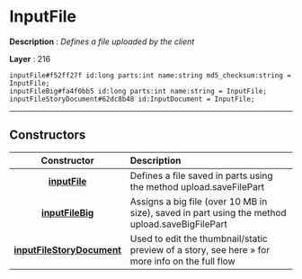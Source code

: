 # InputFile

**Description** : *Defines a file uploaded by the client*

**Layer** : 216

```tl
inputFile#f52ff27f id:long parts:int name:string md5_checksum:string = InputFile;
inputFileBig#fa4f0bb5 id:long parts:int name:string = InputFile;
inputFileStoryDocument#62dc8b48 id:InputDocument = InputFile;
```

---

## Constructors

| Constructor | Description |
| :---: | :--- |
| [**inputFile**](constructor/inputFile) | Defines a file saved in parts using the method upload.saveFilePart |
| [**inputFileBig**](constructor/inputFileBig) | Assigns a big file (over 10 MB in size), saved in part using the method upload.saveBigFilePart |
| [**inputFileStoryDocument**](constructor/inputFileStoryDocument) | Used to edit the thumbnail/static preview of a story, see here » for more info on the full flow |